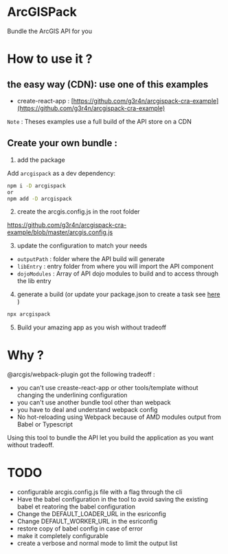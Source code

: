 # ArcGISPack

Bundle the ArcGIS API for you

# How to use it ?

## the easy way (CDN): use one of this examples

- create-react-app : [https://github.com/g3r4n/arcgispack-cra-example](https://github.com/g3r4n/arcgispack-cra-example)

`Note` : Theses examples use a full build of the API store on a CDN

## Create your own bundle :

1.  add the package

Add `arcgispack` as a dev dependency:

```bash
npm i -D arcgispack
or
npm add -D arcgispack
```

2.  create the arcgis.config.js in the root folder

https://github.com/g3r4n/arcgispack-cra-example/blob/master/arcgis.config.js

3.  update the configuration to match your needs

- `outputPath` : folder where the API build will generate
- `libEntry` : entry folder from where you will import the API component
- `dojoModules` : Array of API dojo modules to build and to access through the lib entry

4.  generate a build (or update your package.json to create a task see [here](https://github.com/g3r4n/arcgispack-cra-example/blob/master/package.json#L14) )

```bash
npx arcgispack
```

5.  Build your amazing app as you wish without tradeoff

# Why ?

@arcgis/webpack-plugin got the following tradeoff :

- you can't use creaste-react-app or other tools/template without changing the underlining configuration
- you can't use another bundle tool other than webpack
- you have to deal and understand webpack config
- No hot-reloading using Webpack because of AMD modules output from Babel or Typescript

Using this tool to bundle the API let you build the application as you want without tradeoff.

# TODO

- configurable arcgis.config.js file with a flag through the cli
- Have the babel configuration in the tool to avoid saving the existing babel et reatoring the babel configuration
- Change the DEFAULT_LOADER_URL in the esriconfig
- Change DEFAULT_WORKER_URL in the esriconfig
- restore copy of babel config in case of error
- make it completely configurable
- create a verbose and normal mode to limit the output list
